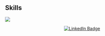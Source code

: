 ## Skills
<p align="left">
  <a href="https://skillicons.dev">
    <img src="https://skillicons.dev/icons?i=c,cpp,csharp,typescript,html,css,angular,nodejs,php,docker,javascript,git,github,bash,linux,vim,vscode,godot" />
  </a>
</p>

<div align="center">
  <a href="https://www.linkedin.com/in/mattia-marzano-63941b271/">
    <img src="https://img.shields.io/badge/LinkedIn-blue?style=for-the-badge&logo=linkedin&logoColor=white" alt="LinkedIn Badge"/>
  </a>
</div>

